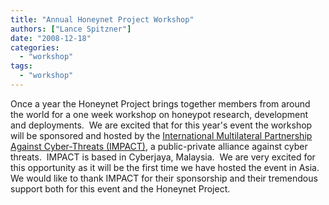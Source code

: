 ```yaml
---
title: "Annual Honeynet Project Workshop"
authors: ["Lance Spitzner"]
date: "2008-12-18"
categories: 
  - "workshop"
tags: 
  - "workshop"
---
```


Once a year the Honeynet Project brings together members from around the world for a one week workshop on honeypot research, development and deployments.  We are excited that for this year's event the workshop will be sponsored and hosted by the [International Multilateral Partnership Against Cyber-Threats (IMPACT)](http://www.impact-alliance.org), a public-private alliance against cyber threats.  IMPACT is based in Cyberjaya, Malaysia.  We are very excited for this opportunity as it will be the first time we have hosted the event in Asia.  We would like to thank IMPACT for their sponsorship and their tremendous support both for this event and the Honeynet Project.
